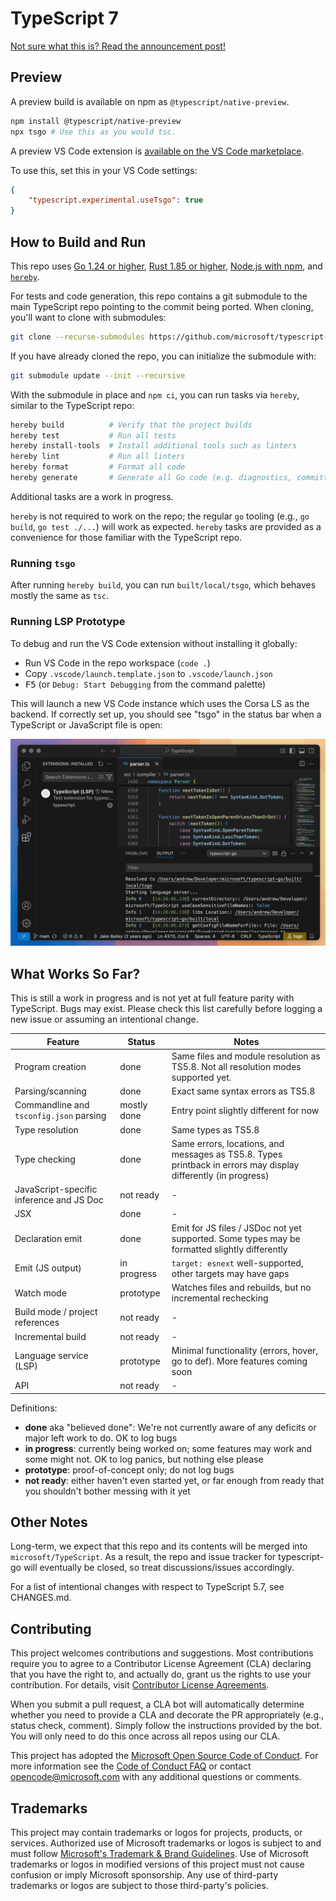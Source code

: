 # TypeScript 7

[Not sure what this is? Read the announcement post!](https://devblogs.microsoft.com/typescript/typescript-native-port/)

## Preview

A preview build is available on npm as `@typescript/native-preview`.

```sh
npm install @typescript/native-preview
npx tsgo # Use this as you would tsc.
```

A preview VS Code extension is [available on the VS Code marketplace](https://marketplace.visualstudio.com/items?itemName=TypeScriptTeam.native-preview).

To use this, set this in your VS Code settings:

```json
{
    "typescript.experimental.useTsgo": true
}
```

## How to Build and Run

This repo uses [Go 1.24 or higher](https://go.dev/dl/), [Rust 1.85 or higher](https://www.rust-lang.org/tools/install), [Node.js with npm](https://nodejs.org/), and [`hereby`](https://www.npmjs.com/package/hereby).

For tests and code generation, this repo contains a git submodule to the main TypeScript repo pointing to the commit being ported.
When cloning, you'll want to clone with submodules:

```sh
git clone --recurse-submodules https://github.com/microsoft/typescript-go.git
```

If you have already cloned the repo, you can initialize the submodule with:

```sh
git submodule update --init --recursive
```

With the submodule in place and `npm ci`, you can run tasks via `hereby`, similar to the TypeScript repo:

```sh
hereby build          # Verify that the project builds
hereby test           # Run all tests
hereby install-tools  # Install additional tools such as linters
hereby lint           # Run all linters
hereby format         # Format all code
hereby generate       # Generate all Go code (e.g. diagnostics, committed to repo)
```

Additional tasks are a work in progress.

`hereby` is not required to work on the repo; the regular `go` tooling (e.g., `go build`, `go test ./...`) will work as expected.
`hereby` tasks are provided as a convenience for those familiar with the TypeScript repo.

### Running `tsgo`

After running `hereby build`, you can run `built/local/tsgo`, which behaves mostly the same as `tsc`.

### Running LSP Prototype

To debug and run the VS Code extension without installing it globally:

* Run VS Code in the repo workspace (`code .`)
* Copy `.vscode/launch.template.json` to `.vscode/launch.json`
* <kbd>F5</kbd> (or `Debug: Start Debugging` from the command palette)

This will launch a new VS Code instance which uses the Corsa LS as the backend. If correctly set up, you should see "tsgo" in the status bar when a TypeScript or JavaScript file is open:

![LSP Prototype Screenshot](.github/ls-screenshot.png)


## What Works So Far?

This is still a work in progress and is not yet at full feature parity with TypeScript. Bugs may exist. Please check this list carefully before logging a new issue or assuming an intentional change.

| Feature | Status | Notes |
|---------|--------|-------|
| Program creation | done | Same files and module resolution as TS5.8. Not all resolution modes supported yet. |
| Parsing/scanning | done | Exact same syntax errors as TS5.8 |
| Commandline and `tsconfig.json` parsing | mostly done | Entry point slightly different for now |
| Type resolution | done | Same types as TS5.8 |
| Type checking | done | Same errors, locations, and messages as TS5.8. Types printback in errors may display differently (in progress) |
| JavaScript-specific inference and JS Doc | not ready | - |
| JSX | done | - |
| Declaration emit | done | Emit for JS files / JSDoc not yet supported. Some types may be formatted slightly differently |
| Emit (JS output) | in progress | `target: esnext` well-supported, other targets may have gaps |
| Watch mode | prototype | Watches files and rebuilds, but no incremental rechecking |
| Build mode / project references | not ready | - |
| Incremental build | not ready | - |
| Language service (LSP) | prototype | Minimal functionality (errors, hover, go to def). More features coming soon |
| API | not ready | - |

Definitions:

 * **done** aka "believed done": We're not currently aware of any deficits or major left work to do. OK to log bugs
 * **in progress**: currently being worked on; some features may work and some might not. OK to log panics, but nothing else please
 * **prototype**: proof-of-concept only; do not log bugs
 * **not ready**: either haven't even started yet, or far enough from ready that you shouldn't bother messing with it yet

## Other Notes

Long-term, we expect that this repo and its contents will be merged into `microsoft/TypeScript`.
As a result, the repo and issue tracker for typescript-go will eventually be closed, so treat discussions/issues accordingly.

For a list of intentional changes with respect to TypeScript 5.7, see CHANGES.md.

## Contributing

This project welcomes contributions and suggestions.  Most contributions require you to agree to a
Contributor License Agreement (CLA) declaring that you have the right to, and actually do, grant us
the rights to use your contribution. For details, visit [Contributor License Agreements](https://cla.opensource.microsoft.com).

When you submit a pull request, a CLA bot will automatically determine whether you need to provide
a CLA and decorate the PR appropriately (e.g., status check, comment). Simply follow the instructions
provided by the bot. You will only need to do this once across all repos using our CLA.

This project has adopted the [Microsoft Open Source Code of Conduct](https://opensource.microsoft.com/codeofconduct/).
For more information see the [Code of Conduct FAQ](https://opensource.microsoft.com/codeofconduct/faq/) or
contact [opencode@microsoft.com](mailto:opencode@microsoft.com) with any additional questions or comments.

## Trademarks

This project may contain trademarks or logos for projects, products, or services. Authorized use of Microsoft
trademarks or logos is subject to and must follow
[Microsoft's Trademark & Brand Guidelines](https://www.microsoft.com/legal/intellectualproperty/trademarks/usage/general).
Use of Microsoft trademarks or logos in modified versions of this project must not cause confusion or imply Microsoft sponsorship.
Any use of third-party trademarks or logos are subject to those third-party's policies.
